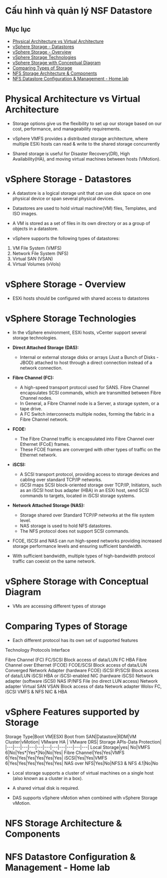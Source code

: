 <h1> Cấu hình và quản lý NSF Datastore</h1>

<h2>Mục lục</h2>

- [Physical Architecture vs Virtual Architecture](#physical-architecture-vs-virtual-architecture)
- [vSphere Storage - Datastores](#vsphere-storage---datastores)
- [vSphere Storage - Overview](#vsphere-storage---overview)
- [vSphere Storage Technologies](#vsphere-storage-technologies)
- [vSphere Storage with Conceptual Diagram](#vsphere-storage-with-conceptual-diagram)
- [Comparing Types of Storage](#comparing-types-of-storage)
- [NFS Storage Architecture & Components](#nfs-storage-architecture--components)
- [NFS Datastore Configuration & Management - Home lab](#nfs-datastore-configuration--management---home-lab)

# Physical Architecture vs Virtual Architecture
- Storage options give us the flexibility to set up our storage based on our cost, performance, and manageability requirements.

- vSphere VMFS provides a distributed storage architecture, where multiple ESXi hosts can read & write to the shared storage concurrently

- Shared storage is useful for Disaster Recovery(DR), High Availability(HA), and moving virtual machines between hosts (VMotion).

# vSphere Storage - Datastores
- A datastore is a logical storage unit that can use disk space on one physical device or span several physical devices.

- Datastores are used to hold virtual machine(VM) files, Templates, and ISO images.

- A VM is stored as a set of files in its own directory or as a group of objects in a datastore.

- vSphere supports the following types of datastores:

1. VM File System (VMFS)
2. Network File System (NFS)
3. Virtual SAN (VSAN)
4. Virtual Volumes (vVols)

# vSphere Storage - Overview
- ESXi hosts should be configured with shared access to datastores
# vSphere Storage Technologies
- In the vSphere environment, ESXi hosts, vCenter support several storage technologies.

- **Direct Attached Storage (DAS):**
  - Internal or external storage disks or arrays (Just a Bunch of Disks -JBOD) attached to host through a direct connection instead of a network connection.

- **Fibre Channel (FC):**
  - A high-speed transport protocol used for SANS. Fibre Channel encapsulates SCSI commands, which are transmitted between Fibre Channel nodes.
  - In General, a Fibre Channel node is a Server, a storage system, or a tape drive.
  - A FC Switch interconnects multiple nodes, forming the fabric in a Fibre Channel network.

- **FCOE:**
  - The Fibre Channel traffic is encapsulated into Fibre Channel over Ethernet (FCoE) frames.
  - These FCOE frames are converged with other types of traffic on the Ethernet network.

- **iSCSI:**
  - A SCSI transport protocol, providing access to storage devices and cabling over standard TCP/IP networks.
  - iSCSI maps SCSI block-oriented storage over TCP/IP, Initiators, such as an iSCSI host bus adapter (HBA) in an ESXi host, send SCSI commands to targets, located in iSCSI storage systems.

- **Network Attached Storage (NAS):**
  - Storage shared over Standard TCP/IP networks at the file system level.
  - NAS storage is used to hold NFS datastores.
  - The NFS protocol does not support SCSI commands.

- FCOE, ISCSI and NAS can run high-speed networks providing increased storage performance levels and ensuring sufficient bandwidth.
- With sufficient bandwidth, multiple types of high-bandwidth protocol traffic can coexist on the same network.

# vSphere Storage with Conceptual Diagram
- VMs are accessing different types of storage
# Comparing Types of Storage
- Each different protocol has its own set of supported features

Technology Protocols Interface

Fibre Channel (FC)  FC/SCSI Block access of data/LUN FC HBA
Fibre Channel over Ethernet (FCOE) FCOE/SCSI Block access of data/LUN Converged Network Adapter (hardware FCOE)
iSCSI IP/SCSI Block access of data/LUN iSCSI HBA or iSCSI-enabled NIC (hardware iSCSI) Network adapter (software iSCSI)
NAS IP/NFS File (no direct LUN access) Network adapter
Virtual SAN VSAN Block access of data Network adapter
Wolsv  FC, iSCSI VMFS & NFS NIC & HBA

# vSphere Features supported by Storage

Storage Type|Boot VM|ESXI Boot from SAN|Datastore|RDM|VM Cluster|vMotion| VMware HA | VMware DRS| Storage APIs-Data Protection|
|---|---|---|---|---|---|---|---|---|---|---|
Local Storage|yes| No|VMFS 6|No|Yes*|Yes*|No|No|Yes|
Fibre Channel|Yes|Yes|VMFS 6|Yes|Yes|Yes|Yes|Yes|Yes|
iSCSI|Yes|Yes|VMFS 6|Yes|Yes|Yes|Yes|Yes|Yes|
NAS over NFS|Yes|No|NFS3 & NFS 4.1|No|No
- Local storage supports a cluster of virtual machines on a single host (also known as a cluster in a box).

- A shared virtual disk is required.

- DAS supports vSphere vMotion when combined with vSphere Storage vMotion.

# NFS Storage Architecture & Components

# NFS Datastore Configuration & Management - Home lab